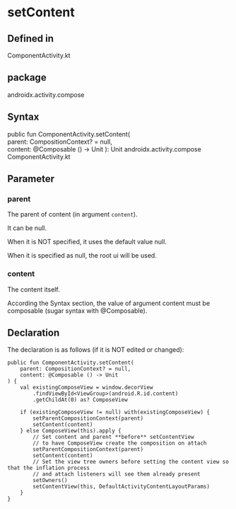 # setContent
## Defined in
ComponentActivity.kt
## package 
androidx.activity.compose   
## Syntax
public fun ComponentActivity.setContent(     
parent: CompositionContext? = null,     
content: @Composable () -> Unit ): 
Unit
androidx.activity.compose   
ComponentActivity.kt
## Parameter
### parent
The parent of content (in argument `content`).

It can be null. 

When it is NOT specified, it uses the default value null.

When it is specified as null, the root ui will be used.

### content
The content itself.

According the Syntax section, the value of argument content must be composable (sugar syntax with @Composable).

## Declaration
The declaration is as follows (if it is NOT edited or changed):

    public fun ComponentActivity.setContent(
        parent: CompositionContext? = null,
        content: @Composable () -> Unit
    ) {
        val existingComposeView = window.decorView
            .findViewById<ViewGroup>(android.R.id.content)
            .getChildAt(0) as? ComposeView
    
        if (existingComposeView != null) with(existingComposeView) {
            setParentCompositionContext(parent)
            setContent(content)
        } else ComposeView(this).apply {
            // Set content and parent **before** setContentView
            // to have ComposeView create the composition on attach
            setParentCompositionContext(parent)
            setContent(content)
            // Set the view tree owners before setting the content view so that the inflation process
            // and attach listeners will see them already present
            setOwners()
            setContentView(this, DefaultActivityContentLayoutParams)
        }
    }


